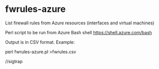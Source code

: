 # fwrules-azure
List firewall rules from Azure resources (interfaces and virtual machines)

Perl script to be run from Azure Bash shell https://shell.azure.com/bash

Output is in CSV format. Example:

perl fwrules-azure.pl >fwrules.csv

//sigtrap
